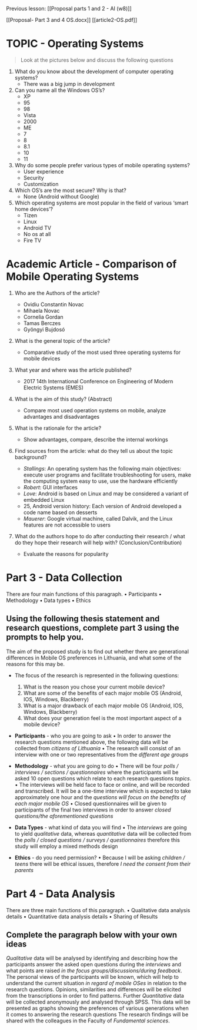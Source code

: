 
Previous lesson: [[Proposal parts 1 and 2 - AI (w8)]]

[[Proposal- Part 3 and 4 OS.docx]]
[[article2-OS.pdf]]

# TOPIC - Operating Systems

> Look at the pictures below and discuss the following questions

1. What do you know about the development of computer operating systems? 
	- There was a big jump in development
2. Can you name all the Windows OS’s?
	- XP
	- 95
	- 98
	- Vista
	- 2000
	- ME
	- 7
	- 8
	- 8.1
	- 10
	- 11
1. Why do some people prefer various types of mobile operating systems?
	- User experience
	- Security
	- Customization
1. Which OS’s are the most secure? Why is that?
	- None (Android without Google)
2. Which operating systems are most popular in the field of various ‘smart home devices’?
	- Tizen
	- Linux
	- Android TV
	- No os at all
	- Fire TV 

# Academic Article - Comparison of Mobile Operating Systems

1.  Who are the Authors of the article?
	- Ovidiu Constantin Novac 
	- Mihaela Novac
	- Cornelia Gordan
	- Tamas Berczes 
	- Gyöngyi Bujdosó

2. What is the general topic of the article?
	- Comparative study of the most used three operating systems for mobile devices

3. What year and where was the article published?
	- 2017 14th International Conference on Engineering of Modern Electric Systems (EMES)

4. What is the aim of this study? (Abstract)
	- Compare most used operation systems on mobile, analyze advantages and disadvantages

5. What is the rationale for the article?
	- Show advantages, compare, describe the internal workings

6. Find sources from the article: what do they tell us about the topic background?
    - *Stallings*: An operating system has the following main objectives: execute user programs and facilitate troubleshooting for users, make the computing system easy to use, use the hardware efficiently
    - *Robert*: GUI interfaces
    - *Love*: Android is based on Linux and may be considered a variant of embedded Linux
	 - 25, Android version history: Each version of Android developed a code name based on desserts
	 - *Mauerer*: Google virtual machine, called Dalvik, and the Linux features are not accessible to users

7. What do the authors hope to do after conducting their research / what do they hope their research will help with? (Conclusion/Contribution)
	- Evaluate the reasons for popularity


# Part 3 - Data Collection

There are four main functions of this paragraph.
    • Participants
    • Methodology 
    • Data types
    • Ethics

## Using the following thesis statement and research questions, complete part 3 using the prompts to help you.

The aim of the proposed study is to find out whether there are generational differences in Mobile OS preferences in Lithuania, and what some of the reasons for this may be.

- The focus of the research is represented in the following questions:
	1. What is the reason you chose your current mobile device?
	2. What are some of the benefits of each major mobile OS (Android, IOS, Windows, Blackberry)
	3. What is a major drawback of each major mobile OS (Android, IOS, Windows, Blackberry)
	4. What does your generation feel is the most important aspect of a mobile device?

- **Participants** - who you are going to ask
    • In order to answer the research questions mentioned above, the following data will be collected from *citizens of Lithuania*
    • The research will consist of an interview with one or two representatives from the *different age groups*

- **Methodology** - what you are going to do
    • There will be four *polls / interviews / sections / questionnaires* where the participants will be asked 10 open questions which relate to each research questions *topics*.
    • The interviews will be held face to face or online, and will be recorded and transcribed. It will be a one-time interview which is expected to take approximately one hour and the *questions will focus on the benefits of each major mobile OS*
    • Closed questionnaires will be given to participants of the final two interviews in order to answer *closed questions/the aforementioned questions*

- **Data Types** - what kind of data you will find
    • The *interviews* are going to yield *qualitative* data, whereas *quantitative* data will be collected from the *polls / closed questions / surveys / questionnaires* therefore this study will employ a mixed methods design

- **Ethics** - do you need permission?
    • Because I will be asking *children / teens* there will be ethical issues, therefore *I need the consent from their parents*

# Part 4 - Data Analysis

There are three main functions of this paragraph.
	• Qualitative data analysis details
	• Quantitative data analysis details
	• Sharing of Results

## Complete the paragraph below with your own ideas

*Qualitative* data will be analysed by identifying and describing how the participants answer the asked open questions during the *interviews* and what points are raised *in the focus groups/discussions/during feedback*. The personal views of the participants will be known, which will help to understand the current situation *in regard of mobile OSes* in relation to the research questions. Opinions, similarities and differences will be elicited from the transcriptions in order to find patterns. Further *Quantitative* data will be collected anonymously and analysed through SPSS. This data will be presented as graphs showing the preferences of various generations when it comes to answering the research questions The research findings will be shared with the colleagues in the Faculty of *Fundamental sciences*.
